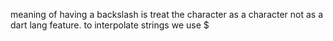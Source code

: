meaning of having a backslash is treat the character as a character not as a dart lang feature.
to interpolate strings we use $